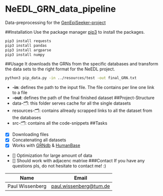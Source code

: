 # NeEDL_GRN_data_pipeline
Data-preprocessing for the [GenEpiSeeker-project](https://github.com/biomedbigdata/genepiseeker_dev)

##Installation
Use the package manager [pip3](https://docs.python.org/3/installing/index.html) to install the packages.
```bash
pip3 install requests
pip3 install pandas
pip3 install argparse
pip3 install numpy
```
##Usage 
It downloads the GRNs from the specific databases and transform the data sets to the right format for the NeEDL project.
```bash
python3 pip_data.py -in ../resources/test -out final_GRN.txt
```
- **-in**: defines the path to the input file. The file contains per line one link to a file
- **-out**: defines the path of the final finished dataset
##Project-Structure
- data-🗂: this folder serves cache for all the single datasets
- resources-🗂: contains allready scrapped links to all the dataset from the databases
- src-🗂: contains all the code-snippets
##Tasks
* [x] Downloading files
* [x] Concatenating all datasets
* [x] Works with [GRNdb](http://www.grndb.com/) & [HumanBase](https://hb.flatironinstitute.org/download)
* [] Optimization for large amount of data
* [] Should work with adjacenc matrixe
###Contact
If you have any questions pls, do not hesitate to contact me! :)
<!-- Tables -->
| Name | Email                                                   |
| -----|---------------------------------------------------------|
|Paul Wissenberg | [paul.wissenberg@tum.de](mailto:paul.wissenberg@tum.de) |